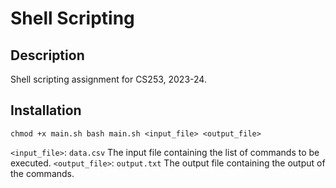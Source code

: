 # Shell Scripting

## Description

Shell scripting assignment for CS253, 2023-24.

## Installation

`chmod +x main.sh
bash main.sh <input_file> <output_file>`

`<input_file>`: `data.csv` The input file containing the list of commands to be executed.
`<output_file>`: `output.txt` The output file containing the output of the commands.
